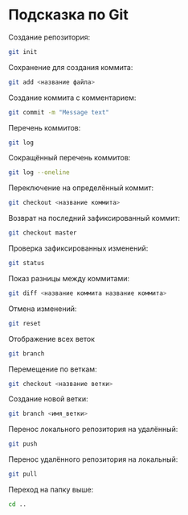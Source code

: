 # Подсказка по Git

Создание репозитория:
```sh
git init
```

Сохранение для создания коммита:
```sh
git add <название файла>
```

Создание коммита с комментарием:
```sh
git commit -m "Message text"
```

Перечень коммитов:
```sh
git log
```

Сокращённый перечень коммитов:
```sh
git log --oneline
```

Переключение на определённый коммит:
```sh
git checkout <название коммита>
```

Возврат на последний зафиксированный коммит:
```sh
git checkout master
```

Проверка зафиксированных изменений:
```sh
git status
```

Показ разницы между коммитами:
```sh
git diff <название коммита название коммита>
```

Отмена изменений:
```sh
git reset
```

Отображение всех веток
```sh
git branch
```

Перемещение по веткам:
```sh
git checkout <название ветки>
```

Создание новой ветки:
```sh
git branch <имя_ветки>
```

Перенос локального репозитория на удалённый:
```sh
git push
```

Перенос удалённого репозитория на локальный:
```sh
git pull
```

Переход на папку выше:
```sh
cd ..
```